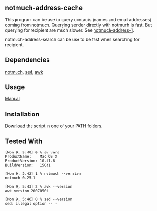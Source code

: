 ## notmuch-address-cache

This program can be use to query contacts (names and email addresses) coming from notmuch. Querying sender directly with notmuch is fast. But querying for recipient are much slower. See [notmuch-address-1](https://notmuchmail.org/manpages/notmuch-address-1).

notmuch-address-search can be use to be fast when searching for recipient.


## Dependencies

[notmuch](https://notmuchmail.org), [sed](http://sed.sourceforge.net/), [awk](https://www.gnu.org/software/gawk/manual/gawk.html)


## Usage

[Manual](https://raw.githubusercontent.com/mbauhardt/notmuch-address-cache/master/manual)


## Installation

[Download](https://github.com/mbauhardt/notmuch-address-cache/releases/latest) the script in one of your PATH folders.


## Tested With

    [Mon 9, 5:40] 0 % sw_vers                                      
    ProductName:    Mac OS X
    ProductVersion: 10.11.6
    BuildVersion:   15G31 

    [Mon 9, 5:42] 1 % notmuch --version                                               
    notmuch 0.25.1

    [Mon 9, 5:43] 2 % awk --version
    awk version 20070501

    [Mon 9, 5:46] 0 % sed --version
    sed: illegal option -- -


